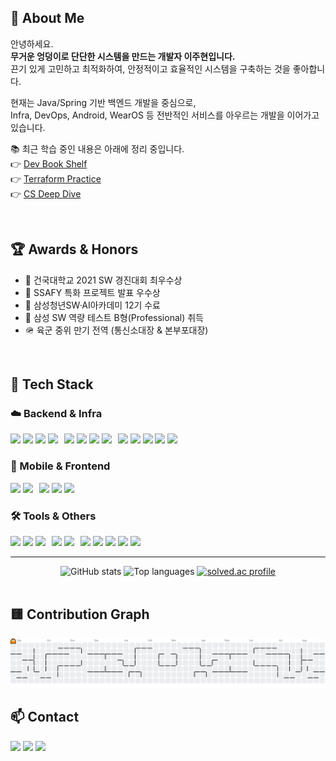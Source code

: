 ## 👋 About Me

안녕하세요.  
**무거운 엉덩이로 단단한 시스템을 만드는 개발자 이주현입니다.**  
끈기 있게 고민하고 최적화하여, 안정적이고 효율적인 시스템을 구축하는 것을 좋아합니다.  

현재는 Java/Spring 기반 백엔드 개발을 중심으로,  
Infra, DevOps, Android, WearOS 등 전반적인 서비스를 아우르는 개발을 이어가고 있습니다.

📚 최근 학습 중인 내용은 아래에 정리 중입니다.  
👉 [Dev Book Shelf](https://github.com/Dev-Book-Shelf)  
👉 [Terraform Practice](https://github.com/column-wise/Terraform-practice)  
👉 [CS Deep Dive](https://github.com/column-wise/CS-DeepDive)  

<br>

## 🏆 Awards & Honors

- 🥇 건국대학교 2021 SW 경진대회 최우수상
- 🥇 SSAFY 특화 프로젝트 발표 우수상
- 🏅 삼성청년SW·AI아카데미 12기 수료
- 🏅 삼성 SW 역량 테스트 B형(Professional) 취득
- 🪖 육군 중위 만기 전역 (통신소대장 & 본부포대장)

<br>

## 🧰 Tech Stack

### ☁️ Backend & Infra
<div style="display: flex; flex-wrap: wrap; gap: 10px;">
    <div>
        <img src="https://img.shields.io/badge/Java-FA6831?style=flat-square&logo=Java&logoColor=white" />
        <img src="https://img.shields.io/badge/Spring-6DB33F?style=flat-square&logo=spring&logoColor=white" />
        <img src="https://img.shields.io/badge/SpringBoot-6DB33F?style=flat-square&logo=springboot&logoColor=white" />
        <img src="https://img.shields.io/badge/Python-3776AB?style=flat-square&logo=python&logoColor=white" />
    </div>
    <div>
        <img src="https://img.shields.io/badge/PostgreSQL-4169E1?style=flat-square&logo=postgresql&logoColor=white" />
        <img src="https://img.shields.io/badge/MySQL-4479A1?style=flat-square&logo=mysql&logoColor=white" />
        <img src="https://img.shields.io/badge/Redis-FF4438?style=flat-square&logo=redis&logoColor=white" />
        <img src="https://img.shields.io/badge/Hibernate-59666c?style=flat-square&logo=hibernate&logoColor=white" />
    </div>
    <div>
        <img src="https://img.shields.io/badge/Docker-2496ED?style=flat-square&logo=docker&logoColor=white" />
        <img src="https://img.shields.io/badge/Nginx-009639?style=flat-square&logo=nginx&logoColor=white" />
        <img src="https://img.shields.io/badge/Jenkins-D24939?style=flat-square&logo=jenkins&logoColor=white" />
        <img src="https://img.shields.io/badge/AWS-232F3E?style=flat-square&logo=amazonwebservices&logoColor=white" />
        <img src="https://img.shields.io/badge/Terraform-844FBA?style=flat-square&logo=terraform&logoColor=white" />
    </div>
</div>

### 📱 Mobile & Frontend
<div style="display: flex; flex-wrap: wrap; gap: 10px;">
    <div>
        <img src="https://img.shields.io/badge/Kotlin-7F52FF?style=flat-square&logo=kotlin&logoColor=white" />
        <img src="https://img.shields.io/badge/Android-3DDC84?style=flat-square&logo=android&logoColor=white" />
    </div>
    <div>
        <img src="https://img.shields.io/badge/HTML-E34F26?style=flat-square&logo=html5&logoColor=white" />
        <img src="https://img.shields.io/badge/CSS-663399?style=flat-square&logo=css&logoColor=white" />
        <img src="https://img.shields.io/badge/JavaScript-F7DF1E?style=flat-square&logo=javascript&logoColor=white" />
    </div>
</div>

### 🛠 Tools & Others
<div style="display: flex; flex-wrap: wrap; gap: 10px;">
    <div>
        <img src="https://img.shields.io/badge/Git-F05032?style=flat-square&logo=git&logoColor=white" />
        <img src="https://img.shields.io/badge/GitHub-181717?style=flat-square&logo=github&logoColor=white" />
        <img src="https://img.shields.io/badge/GitLab-FC6D26?style=flat-square&logo=gitlab&logoColor=white" />
    </div>
    <div>
        <img src="https://img.shields.io/badge/Jira-0052CC?style=flat-square&logo=jira&logoColor=white" />
        <img src="https://img.shields.io/badge/Notion-000000?style=flat-square&logo=notion&logoColor=white" />
    </div>
    <div>
        <img src="https://img.shields.io/badge/Vim-019733?style=flat-square&logo=vim&logoColor=white" />
        <img src="https://img.shields.io/badge/IntelliJ-000000?style=flat-square&logo=intellijidea&logoColor=white" />
        <img src="https://img.shields.io/badge/PyCharm-000000?style=flat-square&logo=pycharm&logoColor=white" />
        <img src="https://img.shields.io/badge/AndroidStudio-3DDC84?style=flat-square&logo=androidstudio&logoColor=white" />
        <img src="https://img.shields.io/badge/Anaconda-44A833?style=flat-square&logo=anaconda&logoColor=white" />
    </div>
</div>

---

<div align="center">
  <img src="https://github-readme-stats.vercel.app/api?username=column-wise&hide_title=false&hide_rank=false&show_icons=true&include_all_commits=true&count_private=true&disable_animations=false&theme=dracula&locale=en&hide_border=false" height="150" alt="GitHub stats" />
  <img src="https://github-readme-stats.vercel.app/api/top-langs?username=column-wise&locale=en&hide_title=false&layout=compact&card_width=320&langs_count=5&theme=dracula&hide_border=false" height="150" alt="Top languages" />
  <a href="https://solved.ac/cmh1199">
    <img src="http://mazassumnida.wtf/api/v2/generate_badge?boj=cmh1199" height="150" alt="solved.ac profile" />
  </a>
</div>

<br>

## 🟨 Contribution Graph

<picture>
  <source media="(prefers-color-scheme: dark)" srcset="https://raw.githubusercontent.com/column-wise/column-wise/output/pacman-contribution-graph-dark.svg">
  <source media="(prefers-color-scheme: light)" srcset="https://raw.githubusercontent.com/column-wise/column-wise/output/pacman-contribution-graph.svg">
  <img alt="pacman contribution graph" src="https://raw.githubusercontent.com/column-wise/column-wise/output/pacman-contribution-graph.svg">
</picture>

<br>

## 📫 Contact

[<img src="https://raw.githubusercontent.com/maurodesouza/profile-readme-generator/master/src/assets/icons/social/gmail/default.svg" width="40" />](mailto:columnwise99@gmail.com)
[<img src="https://raw.githubusercontent.com/maurodesouza/profile-readme-generator/master/src/assets/icons/social/linkedin/default.svg" width="40" />](https://www.linkedin.com/in/%EC%A3%BC%ED%98%84-%EC%9D%B4-674bb2340/)
[<img src="https://raw.githubusercontent.com/maurodesouza/profile-readme-generator/master/src/assets/icons/social/instagram/default.svg" width="40" />](https://www.instagram.com/99juhyun/)

